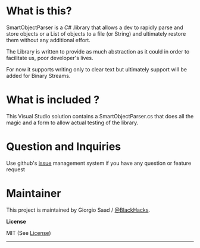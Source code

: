 # What is this?

SmartObjectParser is a _C#_ .library that allows a dev to rapidly parse and store objects or a List of objects to a file (or String) and ultimately restore them without any additional effort.

The Library is written to provide as much abstraction as it could in order to facilitate us, poor developer's lives. 

For now it supports writing only to clear text but ultimately support will be added for Binary Streams.

# What is included ? 

This Visual Studio solution contains a SmartObjectParser.cs that does all the magic and a form to allow actual testing of the library.

# Question and Inquiries
Use github's [issue][2] management system if you have any 
question or feature request

# Maintainer

This project is maintained by Giorgio Saad / [@BlackHacks][1]. 

 **License**

MIT (See [License][3])

[1]: https://github.com/BlackHacks
[2]: https://github.com/BlackHacks/ObjectsSmartParser/issues
[3]: https://github.com/BlackHacks/portfolio/blob/master/LICENSE

---